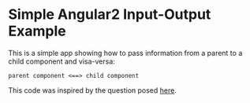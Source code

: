 # Simple Angular2 Input-Output Example

This is a simple app showing how to pass information from a parent to a child component and visa-versa:

`parent component <==> child component`

This code was inspired by the question posed [here](https://stackoverflow.com/questions/41433087/emiting-event-from-component-to-parent-module-cousing-exception).

